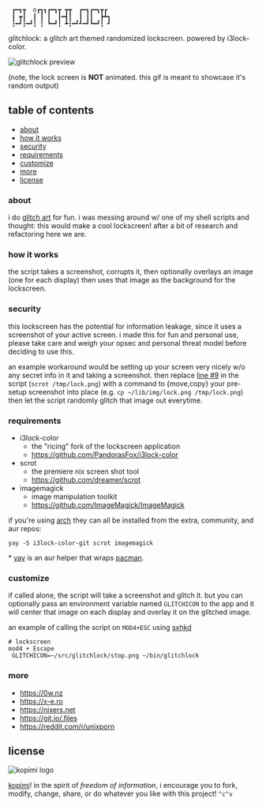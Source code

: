 ```
 ┏━┓┳  o┏┓┓┏━┓┳ ┳┳  ┏━┓┏━┓┳┏ 
 ┃ ┳┃  ┃ ┃ ┃  ┃━┫┃  ┃ ┃┃  ┣┻┓
 ┇━┛┇━┛┇ ┇ ┗━┛┇ ┻┇━┛┛━┛┗━┛┇ ┛

```

glitchlock: a glitch art themed randomized lockscreen. powered by i3lock-color.

![glitchlock preview](https://raw.githubusercontent.com/xero/glitchlock/master/preview.png)

(note, the lock screen is **NOT** animated. this gif is meant to showcase it's random output)

## table of contents
* [about](#about)
* [how it works](#how-it-works)
* [security](#security)
* [requirements](#requirements)
* [customize](#customize)
* [more](#more)
* [license](#license)

### about

i do [glitch art](https://lab.x-e.ro/glitches) for fun. i was messing around w/ one of my shell scripts and thought: this would make a cool lockscreen! after a bit of research and refactoring here we are.

### how it works

the script takes a screenshot, corrupts it, then optionally overlays an image (one for each display) then uses that image as the background for the lockscreen.

### security

this lockscreen has the potential for information leakage, since it uses a screenshot of your active screen. i made this for fun and personal use, please take care and weigh your opsec and personal threat model before deciding to use this.

an example workaround would be setting up your screen very nicely w/o any secret info in it and taking a screenshot. then replace [line #9](https://github.com/xero/glitchlock/blob/master/glitchlock#L9) in the script (`scrot /tmp/lock.png`) with a command to {move,copy} your pre-setup screenshot into place (e.g. `cp ~/lib/img/lock.png /tmp/lock.png`) then let the script randomly glitch that image out everytime.

### requirements

* i3lock-color
	* the "ricing" fork of the lockscreen application
	* https://github.com/PandorasFox/i3lock-color
* scrot
	* the premiere nix screen shot tool
	* https://github.com/dreamer/scrot
* imagemagick
	* image manipulation toolkit
	* https://github.com/ImageMagick/ImageMagick

if you're using [arch](https://www.archlinux.org) they can all be installed from the extra, community, and aur repos:

`yay -S i3lock-color-git scrot imagemagick`

\* [yay](https://github.com/Jguer/yay) is an aur helper that wraps [pacman](https://www.archlinux.org/pacman/).

### customize

if called alone, the script will take a screenshot and glitch it. but you can optionally pass an environment variable named  `GLITCHICON` to the app and it will center that image on each display and overlay it on the glitched image.

an example of calling the script on `MOD4+ESC` using [sxhkd](https://github.com/baskerville/sxhkd)

```
# lockscreen
mod4 + Escape
 GLITCHICON=~/src/glitchlock/stop.png ~/bin/glitchlock
```

### more

* https://0w.nz
* https://x-e.ro
* https://nixers.net
* https://git.io/.files
* https://reddit.com/r/unixporn

## license

![kopimi logo](https://gist.githubusercontent.com/xero/cbcd5c38b695004c848b73e5c1c0c779/raw/6b32899b0af238b17383d7a878a69a076139e72d/kopimi-sm.png)

[kopimi](https://kopimi.com)! in the spirit of _freedom of information_, i encourage you to fork, modify, change, share, or do whatever you like with this project! `^c^v`
